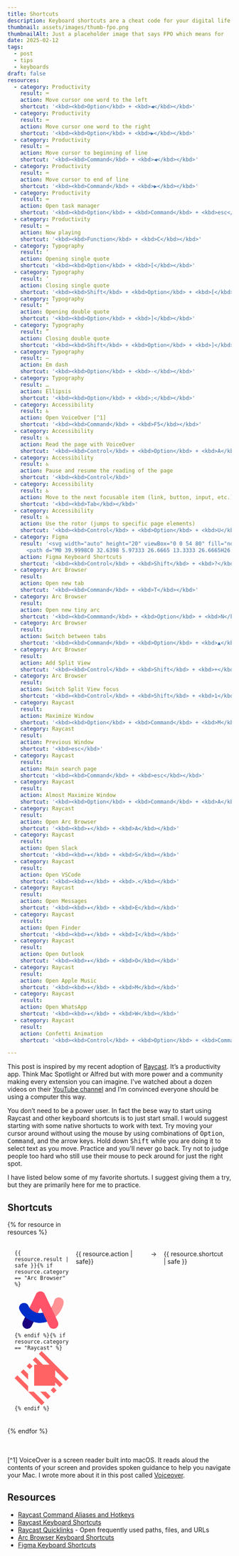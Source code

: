 ```yaml
---
title: Shortcuts
description: Keyboard shortcuts are a cheat code for your digital life
thumbnail: assets/images/thumb-fpo.png
thumbnailAlt: Just a placeholder image that says FPO which means for  
date: 2025-02-12
tags:
  - post
  - tips
  - keyboards
draft: false
resources:
  - category: Productivity
    result: ⌨️
    action: Move cursor one word to the left
    shortcut: '<kbd><kbd>Option</kbd> + <kbd>◀</kbd></kbd>'
  - category: Productivity
    result: ⌨️
    action: Move cursor one word to the right
    shortcut: '<kbd><kbd>Option</kbd> + <kbd>▶</kbd></kbd>'
  - category: Productivity
    result: ⌨️
    action: Move cursor to beginning of line
    shortcut: '<kbd><kbd>Command</kbd> + <kbd>◀</kbd></kbd>'
  - category: Productivity
    result: ⌨️
    action: Move cursor to end of line
    shortcut: '<kbd><kbd>Command</kbd> + <kbd>▶</kbd></kbd>'
  - category: Productivity
    result: ⌨️
    action: Open task manager
    shortcut: '<kbd><kbd>Option</kbd> + <kbd>Command</kbd> + <kbd>esc</kbd></kbd>'
  - category: Productivity
    result: ⌨️
    action: Now playing
    shortcut: '<kbd><kbd>Function</kbd> + <kbd>C</kbd></kbd>'
  - category: Typography
    result: ‘
    action: Opening single quote 
    shortcut: '<kbd><kbd>Option</kbd> + <kbd>[</kbd></kbd>'  
  - category: Typography
    result: ’
    action: Closing single quote 
    shortcut: '<kbd><kbd>Shift</kbd> + <kbd>Option</kbd> + <kbd>[</kbd></kbd>'
  - category: Typography
    result: “
    action: Opening double quote 
    shortcut: '<kbd><kbd>Option</kbd> + <kbd>]</kbd></kbd>'
  - category: Typography
    result: ”
    action: Closing double quote 
    shortcut: '<kbd><kbd>Shift</kbd> + <kbd>Option</kbd> + <kbd>]</kbd></kbd>'
  - category: Typography
    result: —
    action: Em dash 
    shortcut: '<kbd><kbd>Option</kbd> + <kbd>-</kbd></kbd>'
  - category: Typography
    result: …
    action: Ellipsis
    shortcut: '<kbd><kbd>Option</kbd> + <kbd>;</kbd></kbd>'
  - category: Accessibility
    result: ♿
    action: Open VoiceOver [^1]
    shortcut: '<kbd><kbd>Command</kbd> + <kbd>F5</kbd></kbd>'
  - category: Accessibility
    result: ♿
    action: Read the page with VoiceOver
    shortcut: '<kbd><kbd>Control</kbd> + <kbd>Option</kbd> + <kbd>A</kbd></kbd>'
  - category: Accessibility
    result: ♿
    action: Pause and resume the reading of the page 
    shortcut: '<kbd><kbd>Control</kbd>'
  - category: Accessibility
    result: ♿
    action: Move to the next focusable item (link, button, input, etc.)
    shortcut: '<kbd><kbd>Tab</kbd></kbd>'
  - category: Accessibility
    result: ♿
    action: Use the rotor (jumps to specific page elements)
    shortcut: '<kbd><kbd>Control</kbd> + <kbd>Option</kbd> + <kbd>U</kbd></kbd>'
  - category: Figma
    result: '<svg width="auto" height="20" viewBox="0 0 54 80" fill="none" xmlns="http://www.w3.org/2000/svg"><g clip-path="url(#clip0_912_3)"><path d="M13.3333 80.0002C20.6933 80.0002 26.6667 74.0268 26.6667 66.6668V53.3335H13.3333C5.97333 53.3335 0 59.3068 0 66.6668C0 74.0268 5.97333 80.0002 13.3333 80.0002Z" fill="#0ACF83"/>
      <path d="M0 39.9998C0 32.6398 5.97333 26.6665 13.3333 26.6665H26.6667V53.3332H13.3333C5.97333 53.3332 0 47.3598 0 39.9998Z" fill="#A259FF"/><path d="M0 13.3333C0 5.97333 5.97333 0 13.3333 0H26.6667V26.6667H13.3333C5.97333 26.6667 0 20.6933 0 13.3333Z" fill="#F24E1E"/><path d="M26.6667 0H40.0001C47.3601 0 53.3334 5.97333 53.3334 13.3333C53.3334 20.6933 47.3601 26.6667 40.0001 26.6667H26.6667V0Z" fill="#FF7262"/><path d="M53.3334 39.9998C53.3334 47.3598 47.3601 53.3332 40.0001 53.3332C32.6401 53.3332 26.6667 47.3598 26.6667 39.9998C26.6667 32.6398 32.6401 26.6665 40.0001 26.6665C47.3601 26.6665 53.3334 32.6398 53.3334 39.9998Z" fill="#1ABCFE"/></g><defs><clipPath id="clip0_912_3"><rect width="53.3333" height="80" fill="white"/></clipPath></defs></svg>'
    action: Figma Keyboard Shortcuts
    shortcut: '<kbd><kbd>Control</kbd> + <kbd>Shift</kbd> + <kbd>?</kbd></kbd>'
  - category: Arc Browser
    result:  
    action: Open new tab
    shortcut: '<kbd><kbd>Command</kbd> + <kbd>T</kbd></kbd>'
  - category: Arc Browser
    result:  
    action: Open new tiny arc
    shortcut: '<kbd><kbd>Commmand</kbd> + <kbd>Option</kbd> + <kbd>N</kbd></kbd>'
  - category: Arc Browser
    result:  
    action: Switch between tabs
    shortcut: '<kbd><kbd>Command</kbd> + <kbd>Option</kbd> + <kbd>▲</kbd> or <kbd>▼</kbd></kbd>'
  - category: Arc Browser
    result:  
    action: Add Split View
    shortcut: '<kbd><kbd>Control</kbd> + <kbd>Shift</kbd> + <kbd>+</kbd></kbd>'
  - category: Arc Browser
    result:  
    action: Switch Split View focus
    shortcut: '<kbd><kbd>Control</kbd> + <kbd>Shift</kbd> + <kbd>1</kbd> or <kbd>2</kbd></kbd>'
  - category: Raycast
    result: 
    action: Maximize Window
    shortcut: '<kbd><kbd>Option</kbd> + <kbd>Command</kbd> + <kbd>M</kbd></kbd>'
  - category: Raycast
    result: 
    action: Previous Window
    shortcut: '<kbd>esc</kbd>'
  - category: Raycast
    result: 
    action: Main search page
    shortcut: '<kbd><kbd>Command</kbd> + <kbd>esc</kbd></kbd>'
  - category: Raycast
    result:
    action: Almost Maximize Window
    shortcut: '<kbd><kbd>Option</kbd> + <kbd>Command</kbd> + <kbd>A</kbd></kbd>'
  - category: Raycast
    result:
    action: Open Arc Browser
    shortcut: '<kbd><kbd>✦</kbd> + <kbd>A</kbd></kbd>'
  - category: Raycast
    result:
    action: Open Slack
    shortcut: '<kbd><kbd>✦</kbd> + <kbd>S</kbd></kbd>'
  - category: Raycast
    result:
    action: Open VSCode
    shortcut: '<kbd><kbd>✦</kbd> + <kbd>.</kbd></kbd>'
  - category: Raycast
    result:
    action: Open Messages
    shortcut: '<kbd><kbd>✦</kbd> + <kbd>E</kbd></kbd>'
  - category: Raycast
    result: 
    action: Open Finder
    shortcut: '<kbd><kbd>✦</kbd> + <kbd>I</kbd></kbd>'
  - category: Raycast
    result:
    action: Open Outlook
    shortcut: '<kbd><kbd>✦</kbd> + <kbd>O</kbd></kbd>'
  - category: Raycast
    result:
    action: Open Apple Music
    shortcut: '<kbd><kbd>✦</kbd> + <kbd>M</kbd></kbd>'
  - category: Raycast
    result:
    action: Open WhatsApp
    shortcut: '<kbd><kbd>✦</kbd> + <kbd>W</kbd></kbd>'
  - category: Raycast
    result:
    action: Confetti Animation
    shortcut: '<kbd><kbd>Control</kbd> + <kbd>Option</kbd> + <kbd>Command</kbd> + <kbd>Space</kbd></kbd>'

---
```


This post is inspired by my recent adoption of [Raycast](https://www.raycast.com/). It’s a productivity app. Think Mac Spotlight or Alfred but with more power and a community making every extension you can imagine. I've watched about a dozen videos on their [YouTube channel](https://www.youtube.com/@raycastapp) and I’m convinced everyone should be using a computer this way. 

You don’t need to be a power user. In fact the bese way to start using Raycast and other keyboard shortcuts is to just start small. I would suggest starting with some native shortucts to work with text. Try moving your cursor around without using the mouse by using combinations of <kbd>Option</kbd>, <kbd>Command</kbd>, and the arrow keys. Hold down <kbd>Shift</kbd> while you are doing it to select text as you move. Practice and you'll never go back. Try not to judge people too hard who still use their mouse to peck around for just the right spot.

I have listed below some of my favorite shortuts. I suggest giving them a try, but they are primarily here for me to practice. 

## Shortcuts

<div style="
display: grid;
grid-template-columns: min-content 1fr min-content 1fr;
gap: 1rem;
margin-block-end: 3rem;"> {% for resource in resources %}
  <div class="card" 
    style="
    grid-column: span 4;
    display: grid;
    grid-template-columns: subgrid;
    border-bottom: 1px solid var(--subtle-border);
    padding: 1rem 1rem 1.2rem;">
    <div><code>{{ resource.result | safe }}{% if resource.category == "Arc Browser" %}<svg xmlns="http://www.w3.org/2000/svg" width="auto" height="20" viewBox="0 0 82 68"><g><g transform="translate(143 148)"><g fill-rule="evenodd" clip-rule="evenodd"><path d="M-103.92-141.91c2.81 0 5.37 1.62 6.58 4.16l9.64 20.28s0 .01-.01.01c0 0 0-.01.01-.01 2.26-2.77 3.9-6.03 4.6-9.53.79-3.95 4.63-6.5 8.58-5.72a7.29 7.29 0 0 1 5.72 8.58c-1.62 8.09-6.14 15.32-12.26 20.63l3.5 7.36c1.94 4.08-.09 9.07-4.39 10.35l-.13.04c-.64.18-1.3.27-1.94.27-2.73 0-5.34-1.54-6.59-4.16l-3.11-6.54-6.33-13.32h.02-.02l-3.11-6.54a.831.831 0 0 0-1.5 0l-3.18 6.68c-4.85-1.03-9.73-4.03-12.49-7.68l9.83-20.68a7.254 7.254 0 0 1 6.58-4.18zm-27.55 17.98c3.73-1.51 7.98.29 9.49 4.03.39.97.95 1.92 1.64 2.83l.01.01.33.42c.03.04.06.07.09.11l.09.11c.05.05.09.11.14.16.01.01.02.02.02.03l-.02-.03c.19.23.4.45.61.67.01.01.01.02.02.02.69.72 1.46 1.4 2.29 2.03.39.3.79.58 1.2.86.04.02.07.05.11.07 2.31 1.52 4.96 2.66 7.6 3.22 1.12.24 2.24.37 3.33.38h.14c1.45 0 2.9-.18 4.32-.52l6.33 13.32c-3.42 1.15-7.01 1.78-10.65 1.78-3.28 0-6.6-.57-9.82-1.6l-3.03 6.37a7.287 7.287 0 0 1-10.01 3.3c-3.48-1.85-4.75-6.21-3.06-9.77l3.32-6.98c-3.75-3.17-6.74-7.02-8.47-11.2l-.05-.13c-1.5-3.73.3-7.98 4.03-9.49z"></path><path fill="#fff" stroke="#fff" stroke-linejoin="round" stroke-width="6.87" d="M-103.92-141.91c2.81 0 5.37 1.62 6.58 4.16l9.64 20.28s0 .01-.01.01c0 0 0-.01.01-.01 2.26-2.77 3.9-6.03 4.6-9.53.79-3.95 4.63-6.5 8.58-5.72a7.29 7.29 0 0 1 5.72 8.58c-1.62 8.09-6.14 15.32-12.26 20.63l3.5 7.36c1.94 4.08-.09 9.07-4.39 10.35l-.13.04c-.64.18-1.3.27-1.94.27-2.73 0-5.34-1.54-6.59-4.16l-3.11-6.54-6.33-13.32h.02-.02l-3.11-6.54a.831.831 0 0 0-1.5 0l-3.18 6.68c-4.85-1.03-9.73-4.03-12.49-7.68l9.83-20.68a7.254 7.254 0 0 1 6.58-4.18zm-27.55 17.98c3.73-1.51 7.98.29 9.49 4.03.39.97.95 1.92 1.64 2.83l.01.01.33.42c.03.04.06.07.09.11l.09.11c.05.05.09.11.14.16.01.01.02.02.02.03l-.02-.03c.19.23.4.45.61.67.01.01.01.02.02.02.69.72 1.46 1.4 2.29 2.03.39.3.79.58 1.2.86.04.02.07.05.11.07 2.31 1.52 4.96 2.66 7.6 3.22 1.12.24 2.24.37 3.33.38h.14c1.45 0 2.9-.18 4.32-.52l6.33 13.32c-3.42 1.15-7.01 1.78-10.65 1.78-3.28 0-6.6-.57-9.82-1.6l-3.03 6.37a7.287 7.287 0 0 1-10.01 3.3c-3.48-1.85-4.75-6.21-3.06-9.77l3.32-6.98c-3.75-3.17-6.74-7.02-8.47-11.2l-.05-.13c-1.5-3.73.3-7.98 4.03-9.49z"></path></g></g><g transform="translate(143 148)"><path d="m-114.2-96.03 6.35-13.36c-4.85-1.03-9.73-4.03-12.49-7.68l-6.64 13.96c3.69 3.13 8.12 5.59 12.78 7.08" fill="#1a007f" fill-rule="evenodd" clip-rule="evenodd"></path><path d="M-87.7-117.47c-3.19 3.91-7.62 6.81-12.36 7.94l6.33 13.32c4.62-1.56 8.94-4.08 12.67-7.31l-6.64-13.95z" fill="#4e000a" fill-rule="evenodd" clip-rule="evenodd"></path><path d="m-126.98-103.11-3.32 6.98c-1.69 3.55-.42 7.92 3.06 9.77 3.69 1.96 8.23.43 10.01-3.3l3.03-6.37a37.885 37.885 0 0 1-12.78-7.08" fill="#1a007f" fill-rule="evenodd" clip-rule="evenodd"></path><path d="M-74.52-132.71a7.29 7.29 0 0 0-8.58 5.72c-.7 3.5-2.34 6.76-4.6 9.53l6.63 13.96c6.12-5.31 10.64-12.54 12.26-20.63.79-3.96-1.77-7.8-5.71-8.58" fill="#ff9396" fill-rule="evenodd" clip-rule="evenodd"></path><path d="M-100.06-109.53c-1.42.34-2.87.52-4.32.52-1.13 0-2.3-.13-3.47-.38-4.85-1.03-9.73-4.03-12.49-7.68-.69-.91-1.25-1.86-1.64-2.83-1.51-3.73-5.76-5.53-9.49-4.03-3.73 1.51-5.53 5.76-4.03 9.49 1.71 4.24 4.73 8.13 8.52 11.33a37.84 37.84 0 0 0 12.77 7.08c3.21 1.03 6.54 1.6 9.82 1.6 3.64 0 7.23-.63 10.65-1.78l-6.32-13.32z" fill="#002dc8" fill-rule="evenodd" clip-rule="evenodd"></path><path d="m-77.57-96.16-3.5-7.36-6.63-13.95-.01.01s0-.01.01-.01l-9.64-20.28a7.292 7.292 0 0 0-6.58-4.16c-2.81 0-5.37 1.62-6.58 4.16l-9.83 20.68c2.76 3.65 7.64 6.65 12.49 7.68l3.18-6.68c.3-.63 1.2-.63 1.5 0l3.11 6.54h.02-.02l6.33 13.32 3.11 6.54a7.28 7.28 0 0 0 6.59 4.16c.65 0 1.3-.09 1.94-.27 4.39-1.21 6.47-6.26 4.51-10.38" fill="#ff536a" fill-rule="evenodd" clip-rule="evenodd"></path></g><path d="m28.8 51.97 6.35-13.36c-4.85-1.03-9.73-4.03-12.49-7.68l-6.64 13.96c3.69 3.13 8.12 5.59 12.78 7.08" fill="#1a007f" fill-rule="evenodd" clip-rule="evenodd"></path><path d="M55.3 30.53c-3.19 3.91-7.62 6.81-12.36 7.94l6.33 13.32c4.62-1.56 8.94-4.08 12.67-7.31L55.3 30.53z" fill="#4e000a" fill-rule="evenodd" clip-rule="evenodd"></path><path d="m16.02 44.89-3.32 6.98c-1.69 3.55-.42 7.92 3.06 9.77 3.69 1.96 8.23.43 10.01-3.3l3.03-6.37a37.885 37.885 0 0 1-12.78-7.08" fill="#1a007f" fill-rule="evenodd" clip-rule="evenodd"></path><path d="M68.48 15.29a7.29 7.29 0 0 0-8.58 5.72c-.7 3.5-2.34 6.76-4.6 9.53l6.63 13.96c6.12-5.31 10.64-12.54 12.26-20.63.79-3.96-1.77-7.8-5.71-8.58" fill="#ff9396" fill-rule="evenodd" clip-rule="evenodd"></path><path d="M42.94 38.47c-1.42.34-2.87.52-4.32.52-1.13 0-2.3-.13-3.47-.38-4.85-1.03-9.73-4.03-12.49-7.68-.69-.91-1.25-1.86-1.64-2.83-1.51-3.73-5.76-5.53-9.49-4.03C7.8 25.58 6 29.83 7.5 33.56c1.71 4.24 4.73 8.13 8.52 11.33a37.84 37.84 0 0 0 12.77 7.08c3.21 1.03 6.54 1.6 9.82 1.6 3.64 0 7.23-.63 10.65-1.78l-6.32-13.32z" fill="#002dc8" fill-rule="evenodd" clip-rule="evenodd"></path><path d="m65.43 51.84-3.5-7.36-6.63-13.95-.01.01s0-.01.01-.01l-9.64-20.28a7.292 7.292 0 0 0-6.58-4.16c-2.81 0-5.37 1.62-6.58 4.16l-9.83 20.68c2.76 3.65 7.64 6.65 12.49 7.68l3.18-6.68c.3-.63 1.2-.63 1.5 0l3.11 6.54h.02-.02l6.33 13.32 3.11 6.54a7.28 7.28 0 0 0 6.59 4.16c.65 0 1.3-.09 1.94-.27 4.39-1.21 6.47-6.26 4.51-10.38" fill="#ff536a" fill-rule="evenodd" clip-rule="evenodd"></path></g></svg>{% endif %}{% if resource.category == "Raycast" %}<svg width="auto" height="20" viewBox="0 0 28 28" fill="none" xmlns="http://www.w3.org/2000/svg"><path fill-rule="evenodd" clip-rule="evenodd" d="M7 18.079V21L0 14L1.46 12.54L7 18.081V18.079ZM9.921 21H7L14 28L15.46 26.54L9.921 21ZM26.535 15.462L27.996 14L13.996 0L12.538 1.466L18.077 7.004H14.73L10.864 3.146L9.404 4.606L11.809 7.01H10.129V17.876H20.994V16.196L23.399 18.6L24.859 17.14L20.994 13.274V9.927L26.535 15.462ZM7.73 6.276L6.265 7.738L7.833 9.304L9.294 7.844L7.73 6.276ZM20.162 18.708L18.702 20.17L20.268 21.738L21.73 20.276L20.162 18.708ZM4.596 9.41L3.134 10.872L7 14.738V11.815L4.596 9.41ZM16.192 21.006H13.268L17.134 24.872L18.596 23.41L16.192 21.006Z" fill="#FF6363"/></svg>{% endif %}</code></div>
    <div>{{ resource.action | safe}}</div> 
    <div>→</div> 
    <div>{{ resource.shortcut | safe }}</div>
  </div>{% endfor %}
</div>

[^1] VoiceOver is a screen reader built into macOS. It reads aloud the contents of your screen and provides spoken guidance to help you navigate your Mac. I wrote more about it in this post called [Voiceover](/voiceover/).

## Resources
- [Raycast Command Aliases and Hotkeys](https://manual.raycast.com/command-aliases-and-hotkeys)
- [Raycast Keyboard Shortcuts](https://manual.raycast.com/keyboard-shortcuts)
- [Raycast Quicklinks](https://www.raycast.com/core-features/quicklinks) - Open frequently used paths, files, and URLs
- [Arc Browser Keyboard Shortcuts](https://resources.arc.net/hc/en-us/articles/20595231349911-Keyboard-Shortcuts)
- [Figma Keyboard Shortcuts](https://help.figma.com/hc/en-us/articles/360040328653-Keyboard-shortcuts-in-Figma)


